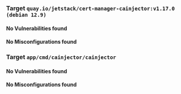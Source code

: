 
<h3>Target <code>quay.io/jetstack/cert-manager-cainjector:v1.17.0 (debian 12.9)</code></h3>
<h4>No Vulnerabilities found</h4>
<h4>No Misconfigurations found</h4>
<h3>Target <code>app/cmd/cainjector/cainjector</code></h3>
<h4>No Vulnerabilities found</h4>
<h4>No Misconfigurations found</h4>
